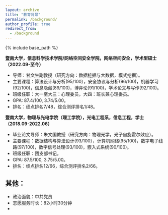 ```yaml
---
layout: archive
title: "教育背景"
permalink: /background/
author_profile: true
redirect_from:
  - /background
---
```


{% include base_path %}

**暨南大学，信息科学技术学院/网络空间安全学院，网络空间安全，学术型硕士（2022.09-至今）**
-	导师：甘文生副教授（研究方向：数据挖掘与大数据，模式挖掘）。
-	主要课程：算法设计与分析(95/100），安全协议与分析(96/100)，机器学习(92/100)，信息隐藏(89/100)，博弈论(91/100)，学术论文与写作(92/100)。
-	班级任职：大一至大三：心理委员，大四：班长兼心理委员。
-	GPA: 87.4/100, 3.74/5.00。
-	排名：绩点排名7/48，综合测评排名1/48。 


**暨南大学，物理与光电学院（理工学院），光电工程系，信息工程，学士（2018.09-2022.06）**
-	毕业论文导师：朱文国教授（研究方向：物理光学，光子自旋霍尔效应）。
-	主要课程：数据结构与算法设计(93/100），计算机网络(95/100)，数字电子线路(97/100)，数字信号处理(93/100)，嵌入式系统(90/100)。
-	班级任职：团支部书记。
-	GPA: 87.5/100, 3.75/5.00。
-	排名：绩点排名12/66，综合测评排名2/66。 

## 其他：
  - 政治面貌：中共党员
  - 志愿服务时长：82小时30分钟
  - 
